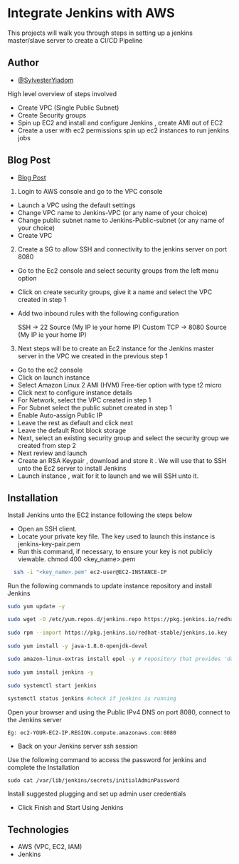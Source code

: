 
# Integrate Jenkins with AWS

This projects will walk you through steps in setting up a jenkins master/slave server to create a CI/CD Pipeline




## Author

- [@SylvesterYiadom](https://www.syiadom.com/)

High level overview of steps involved
-  Create VPC (Single Public Subnet)
-  Create Security groups
-  Spin up EC2 and install and configure Jenkins , create AMI out of EC2
-  Create a user with ec2 permissions spin up ec2 instances to run jenkins jobs

## Blog Post

- [Blog Post](https://medium.com/@SylvesterYiadom/integrate-jenkins-with-aws-part-i-e51f141b7ec2)

1. Login to AWS console and go to the VPC console
-  Launch a VPC using the default settings
- Change VPC name to Jenkins-VPC (or any name of your choice)
- Change public subnet name to Jenkins-Public-subnet (or any name of your choice)
- Create VPC

2. Create a SG to allow SSH and connectivity to the jenkins server on port 8080
- Go to the Ec2 console and select security groups from the left menu option
- Click on create security groups, give it a name and select the VPC created in step 1
- Add two inbound rules with the following configuration

    SSH -> 22 Source (My IP ie your home IP)
    Custom TCP -> 8080 Source (My IP ie your home IP) 

3. Next steps will be to create an Ec2 instance for the Jenkins master server in the VPC we created in the previous step 1
- Go to the ec2 console
- Click on launch instance
- Select Amazon Linux 2 AMI (HVM) Free-tier option with type t2 micro
- Click next to configure instance details
- For Network, select the VPC created in step 1
- For Subnet select the public subnet created in step 1
- Enable Auto-assign Public IP
- Leave the rest as default and click next 
- Leave the default Root block storage
- Next, select an existing security group and select the security group we created from step 2
- Next review and launch
- Create an RSA Keypair , download and store it . We will use that to SSH unto the Ec2 server to install Jenkins
- Launch instance , wait for it to launch and we will SSH unto it.



## Installation

Install Jenkins unto the EC2 instance following the steps below

- Open an SSH client.
- Locate your private key file. The key used to launch this instance is jenkins-key-pair.pem
- Run this command, if necessary, to ensure your key is not publicly viewable.
 chmod 400 <key_name>.pem

```bash
  ssh -i "<key_name>.pem" ec2-user@EC2-INSTANCE-IP

```
Run the following commands to update instance repository and install Jenkins
```bash
sudo yum update -y

sudo wget -O /etc/yum.repos.d/jenkins.repo https://pkg.jenkins.io/redhat-stable/jenkins.repo
    
sudo rpm --import https://pkg.jenkins.io/redhat-stable/jenkins.io.key
    
sudo yum install -y java-1.8.0-openjdk-devel 
    
sudo amazon-linux-extras install epel -y # repository that provides 'daemonize'
    
sudo yum install jenkins -y
    
sudo systemctl start jenkins

systemctl status jenkins #check if jenkins is running
```

Open your browser and using the Public IPv4 DNS on port 8080, connect to the Jenkins server

    Eg: ec2-YOUR-EC2-IP.REGION.compute.amazonaws.com:8080
- Back on your Jenkins server ssh session


Use the following command to access the password for jenkins and complete the Installation
    
    sudo cat /var/lib/jenkins/secrets/initialAdminPassword

Install suggested plugging and set up admin user credentials
- Click Finish and Start Using Jenkins










## Technologies
- AWS (VPC, EC2, IAM)
- Jenkins
